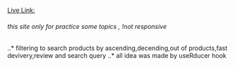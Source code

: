 [Live Link:](https://lucid-almeida-1e682f.netlify.app/)



###### this site only for practice some topics , !not responsive

..* filtering to search  products by ascending,decending,out of products,fast devivery,review and search query
..* all idea was made by useRducer hook
